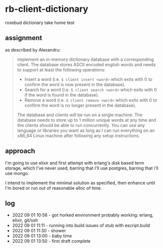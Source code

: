 # rb-client-dictionary
rosebud dictionary take home test 

## assignment
as described by Alexandru:

> implement an in-memory dictionary database with a corresponding client. The database stores ASCII encoded english words and needs to support at least the following operations:
> - Insert a word (i.e. `$ client insert <word>` which exits with 0 to confirm the word is now present in the database).
> - Search for a word (i.e. `$ client search <word>` which exits with 0 if the word is found in the database).
> - Remove a word (i.e. `$ client remove <word>` which exits with 0 to confirm the word is no longer present in the database).
>
> The database and clients will be run on a single machine. The database needs to store up to 1 million unique words at any time and the clients should be able to run concurrently. You can use any language or libraries you want as long as I can run everything on an x86_64 Linux machine after following any setup instructions.

## approach
I'm going to use elixir and first attempt with erlang's disk based term storage, which I've never used, barring that I'll use postgres, barring that i'll use mongo.

I intend to implement the minimal solution as specified, then enhance until I'm bored or run out of reasonable alloc of time.

## log
- 2022 09 01 10:58 - got horked environment probably working: erlang, elixir, git/ssh
- 2022 09 01 11:11 - running into build issues of stub with escript.build
- 2022 09 01 11:30 - shower
- 2022 09 01 13:00 - baby time
- 2022 09 01 13:50 - first draft complete






